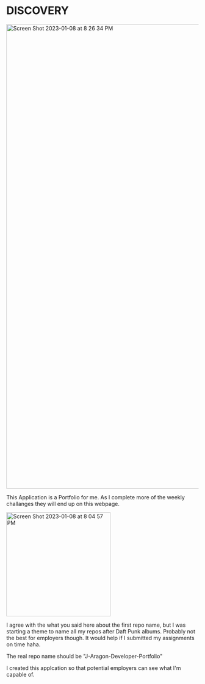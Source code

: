 # DISCOVERY
<img width="1219" alt="Screen Shot 2023-01-08 at 8 26 34 PM" src="https://user-images.githubusercontent.com/118233640/211236872-9b0650c5-6e28-45e9-9faa-f729dcd1cb26.png">

This Application is a Portfolio for me. As I complete more of the weekly challanges they will end up on this webpage.  

<img width="273" alt="Screen Shot 2023-01-08 at 8 04 57 PM" src="https://user-images.githubusercontent.com/118233640/211234930-77e0d4dc-4c33-4452-8913-0123bc017a09.png">

I agree with the what you said here about the first repo name, but I was starting a theme to name all my repos after Daft Punk albums. Probably not the best for employers though. 
It would help if I submitted my assignments on time haha.  

The real repo name should be "J-Aragon-Developer-Portfolio"

I created this applcation so that potential employers can see what I'm capable of.
